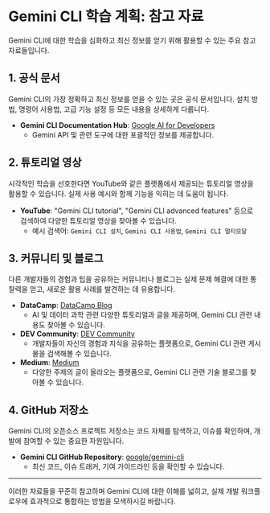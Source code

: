 # Gemini CLI 학습 계획: 참고 자료

Gemini CLI에 대한 학습을 심화하고 최신 정보를 얻기 위해 활용할 수 있는 주요 참고 자료들입니다.

## 1. 공식 문서

Gemini CLI의 가장 정확하고 최신 정보를 얻을 수 있는 곳은 공식 문서입니다. 설치 방법, 명령어 사용법, 고급 기능 설정 등 모든 내용을 상세하게 다룹니다.

*   **Gemini CLI Documentation Hub**: [Google AI for Developers](https://ai.google.dev/)
    *   Gemini API 및 관련 도구에 대한 포괄적인 정보를 제공합니다.

## 2. 튜토리얼 영상

시각적인 학습을 선호한다면 YouTube와 같은 플랫폼에서 제공되는 튜토리얼 영상을 활용할 수 있습니다. 실제 사용 예시와 함께 기능을 익히는 데 도움이 됩니다.

*   **YouTube**: "Gemini CLI tutorial", "Gemini CLI advanced features" 등으로 검색하여 다양한 튜토리얼 영상을 찾아볼 수 있습니다.
    *   예시 검색어: `Gemini CLI 설치`, `Gemini CLI 사용법`, `Gemini CLI 멀티모달`

## 3. 커뮤니티 및 블로그

다른 개발자들의 경험과 팁을 공유하는 커뮤니티나 블로그는 실제 문제 해결에 대한 통찰력을 얻고, 새로운 활용 사례를 발견하는 데 유용합니다.

*   **DataCamp**: [DataCamp Blog](https://www.datacamp.com/blog/)
    *   AI 및 데이터 과학 관련 다양한 튜토리얼과 글을 제공하며, Gemini CLI 관련 내용도 찾아볼 수 있습니다.
*   **DEV Community**: [DEV Community](https://dev.to/)
    *   개발자들이 자신의 경험과 지식을 공유하는 플랫폼으로, Gemini CLI 관련 게시물을 검색해볼 수 있습니다.
*   **Medium**: [Medium](https://medium.com/)
    *   다양한 주제의 글이 올라오는 플랫폼으로, Gemini CLI 관련 기술 블로그를 찾아볼 수 있습니다.

## 4. GitHub 저장소

Gemini CLI의 오픈소스 프로젝트 저장소는 코드 자체를 탐색하고, 이슈를 확인하며, 개발에 참여할 수 있는 중요한 자원입니다.

*   **Gemini CLI GitHub Repository**: [google/gemini-cli](https://github.com/google/gemini-cli)
    *   최신 코드, 이슈 트래커, 기여 가이드라인 등을 확인할 수 있습니다.

---

이러한 자료들을 꾸준히 참고하며 Gemini CLI에 대한 이해를 넓히고, 실제 개발 워크플로우에 효과적으로 통합하는 방법을 모색하시길 바랍니다.
